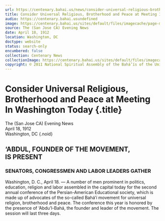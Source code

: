 ```yaml
---
url: https://centenary.bahai.us/news/consider-universal-religious-brotherhood-and-peace-meeting-washington-today
title: Consider Universal Religious, Brotherhood and Peace at Meeting In Washington Today
audio: https://centenary.bahai.usundefined
image: https://centenary.bahai.us/sites/default/files/imagecache/page-main-image/images/press_clippings/04-18-1912%2CThe%20%28San%20Jose%20CA%29%20Evening%20News%2CConsider%20Universal%20Religious%20Brotherhood%20And%20Pece%20At%20Meeting%20In%20Washington%20Today.png
source: The (San Jose CA) Evening News
date: April 18, 1912
location: Washington, DC
doctype: website
status: search-only
encumbered: false
collection: Centenary News
collectionImage: https://centenary.bahai.us/sites/default/files/imagecache/theme-image/main_image/abdulbaha-overview-small_0.jpg
copyright: © 2011 National Spiritual Assembly of the Bahá’ís of the United States
---
```



# Consider Universal Religious, Brotherhood and Peace at Meeting In Washington Today {.title}

The (San Jose CA) Evening News  
April 18, 1912  
Washington, DC
{.noid}  



## ‘ABDUL, FOUNDER OF THE MOVEMENT, IS PRESENT

### SENATORS, CONGRESSMEN AND LABOR LEADERS GATHER

Washington, D. C., April 18. — A number of men prominent in politics, education, religion and labor assembled in the capital today for the second annual conference of the Persian-American Educational society, which is made up of advocates of the so-called Bahá’í movement for universal religion, brotherhood and peace. The conference this year is honored by the presence of ‘Abdu’l-Bahá, the founder and leader of the movement. The session will last three days.